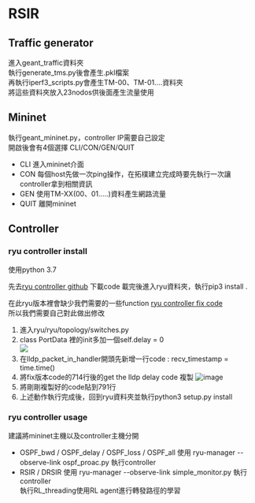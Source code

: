 # RSIR
## Traffic generator

進入geant_traffic資料夾  
執行generate_tms.py後會產生.pkl檔案  
再執行iperf3_scripts.py會產生TM-00、TM-01....資料夾  
將這些資料夾放入23nodos供後面產生流量使用


## Mininet

執行geant_mininet.py，controller IP需要自己設定  
開啟後會有4個選擇 CLI/CON/GEN/QUIT
* CLI
進入mininet介面
* CON
每個host先做一次ping操作，在拓樸建立完成時要先執行一次讓controller拿到相關資訊
* GEN
使用TM-XX(00、01.....)資料產生網路流量
* QUIT
離開mininet

## Controller

### ryu controller install

使用python 3.7

先去[ryu controller github](https://github.com/faucetsdn/ryu) 下載code
載完後進入ryu資料夾，執行pip3 install .

在此ryu版本裡會缺少我們需要的一些function  [ryu controller fix code](https://github.com/muzixing/ryu/blob/master/ryu/topology/switches.py)  
所以我們需要自己對此做出修改

1. 進入ryu/ryu/topology/switches.py
2. class PortData 裡的init多加一個self.delay = 0  
![](https://i.imgur.com/E9RPmRz.png)
3. 在lldp_packet_in_handler開頭先新增一行code : recv_timestamp = time.time()
4. 將fix版本code的714行後的get the lldp delay code 複製
![image](https://user-images.githubusercontent.com/69691891/145552471-a11fbc18-a494-4e34-982c-6e88a861a27a.png)
5. 將剛剛複製好的code貼到791行
6. 上述動作執行完成後，回到ryu資料夾並執行python3 setup.py install

### ryu controller usage

建議將mininet主機以及controller主機分開

* OSPF_bwd / OSPF_delay / OSPF_loss  / OSPF_all
使用 ryu-manager --observe-link ospf_proac.py 執行controller
* RSIR / DRSIR
使用 ryu-manager --observe-link simple_monitor.py 執行controller  
執行RL_threading使用RL agent進行轉發路徑的學習




